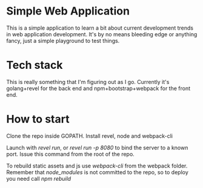 # Simple Web Application

This is a simple application to learn a bit about current development trends in web application development. It's by no means bleeding edge or anything fancy, just a simple playground to test things.


# Tech stack

This is really something that I'm figuring out as I go. Currently it's golang+revel for the back end and npm+bootstrap+webpack for the front end.

# How to start

Clone the repo inside GOPATH. Install revel, node and webpack-cli

Launch with _revel run_, or _revel run -p 8080_ to bind the server to a known port. Issue this command from the root of the repo.

To rebuild static assets and js use _webpack-cli_ from the webpack folder. Remember that _node_modules_ is not committed to the repo, so to deploy you need call _npm rebuild_